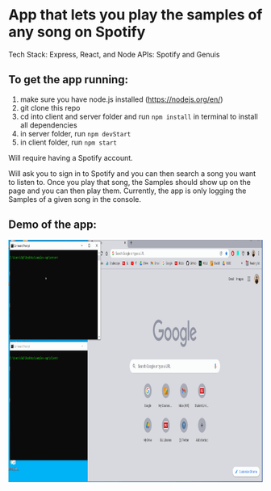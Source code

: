 # App that lets you play the samples of any song on Spotify

Tech Stack: Express, React, and Node
APIs: Spotify and Genuis

## To get the app running:

1. make sure you have node.js installed (https://nodejs.org/en/)
2. git clone this repo
3. cd into client and server folder and run `npm install` in terminal to install all dependencies
4. in server folder, run `npm devStart`
5. in client folder, run `npm start`

Will require having a Spotify account. 

Will ask you to sign in to Spotify and you can then search a song you want to listen to. Once you play that song, the Samples should show up on the page and you can then play them. Currently, the app is only logging the Samples of a given song in the console.

## Demo of the app:
<img src='./demo.gif' title='Video Walkthrough' width='720px' height='480px' alt='Video Walkthrough' />
